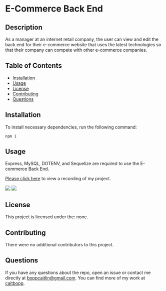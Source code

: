 # E-Commerce Back End

## Description
As a manager at an internet retail company, the user can view and edit the back end for their e-commerce website that uses the latest technologies so that their company can compete with other e-commerce companies.
## Table of Contents
- [Installation](#installation)
- [Usage](#usage)
- [License](#license)
- [Contributing](#contributing)
- [Questions](#questions)
## Installation
To install necessary dependencies, run the following command:
```
npm i
```

## Usage
Express, MySQL, DOTENV, and Sequelize are required to use the E-commerce Back End.

[Please click here](https://cbopp-express-note-taker.herokuapp.com/) to view a recording of my project.

<img src="./public/assets/preview-1.png">
<img src="./public/assets/preview-2.png">

## License
This project is licensed under the: none.



## Contributing
There were no additional contributors to this project.

## Questions
If you have any questions about the repo, open an issue or contact me directly at boppcaitlin@gmail.com. You can find more of my work at [caitbopp](https://github.com/caitbopp).